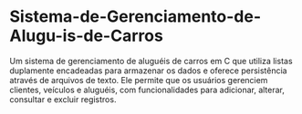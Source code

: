 # Sistema-de-Gerenciamento-de-Alugu-is-de-Carros
Um sistema de gerenciamento de aluguéis de carros em C que utiliza listas duplamente encadeadas para armazenar os dados e oferece persistência através de arquivos de texto. Ele permite que os usuários gerenciem clientes, veículos e aluguéis, com funcionalidades para adicionar, alterar, consultar e excluir registros.
